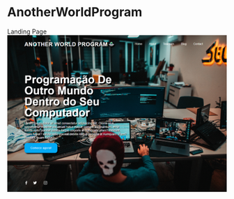 # AnotherWorldProgram
Landing Page
![Screenshot](https://github.com/VictorHugoAmaral/AnotherWorldProgram/blob/main/assets/print.png)
